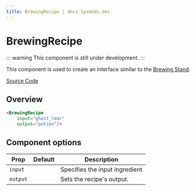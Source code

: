 ```yaml
---
title: BrewingRecipe | docs.lpsmods.dev
---
```


# BrewingRecipe

::: warning
This component is still under development.
:::

This component is used to create an interface similar to the [Brewing Stand](https://minecraft.wiki/w/Brewing_Stand).

[Source Code](https://github.com/legopitstop/docs.lpsmods.dev/edit/main/docs/.vitepress/components/BrewingRecipe.vue)

## Overview

<BrewingRecipe
    input="ghast_tear"
    output="potion"/>

```md
<BrewingRecipe
    input="ghast_tear"
    output="potion"/>
```

## Component options

| Prop     | Default | Description                    |
| -------- | ------- | ------------------------------ |
| `input`  |         | Specifies the input ingredient |
| `output` |         | Sets the recipe's output.      |
